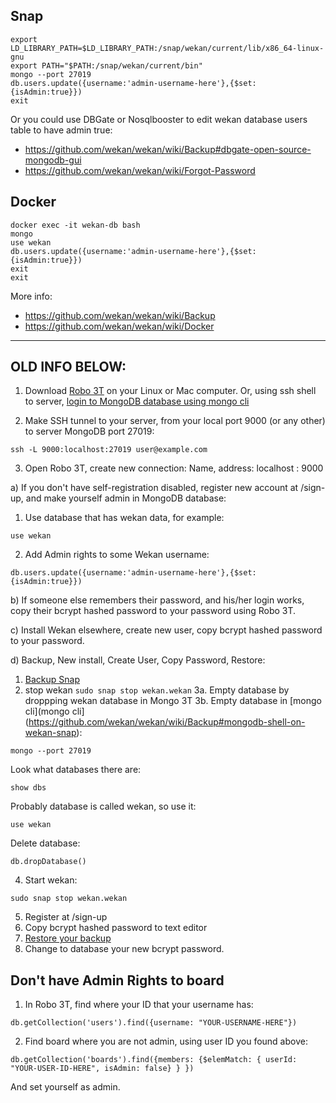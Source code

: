 ## Snap

```
export LD_LIBRARY_PATH=$LD_LIBRARY_PATH:/snap/wekan/current/lib/x86_64-linux-gnu
export PATH="$PATH:/snap/wekan/current/bin"
mongo --port 27019
db.users.update({username:'admin-username-here'},{$set:{isAdmin:true}})
exit
```
Or you could use DBGate or Nosqlbooster to edit wekan database users table to have admin true:
- https://github.com/wekan/wekan/wiki/Backup#dbgate-open-source-mongodb-gui
- https://github.com/wekan/wekan/wiki/Forgot-Password

## Docker 

```
docker exec -it wekan-db bash
mongo
use wekan
db.users.update({username:'admin-username-here'},{$set:{isAdmin:true}})
exit
exit
```
More info:
- https://github.com/wekan/wekan/wiki/Backup
- https://github.com/wekan/wekan/wiki/Docker


***


## OLD INFO BELOW:

1) Download [Robo 3T](https://robomongo.org) on your Linux or Mac computer. Or, using ssh shell to server, [login to MongoDB database using mongo cli](https://github.com/wekan/wekan/wiki/Backup#mongodb-shell-on-wekan-snap)

2) Make SSH tunnel to your server, from your local port 9000 (or any other) to server MongoDB port 27019:
```
ssh -L 9000:localhost:27019 user@example.com
```
3) Open Robo 3T, create new connection: Name, address: localhost : 9000 

a) If you don't have self-registration disabled, register new account at /sign-up, and make yourself admin in MongoDB database:

1) Use database that has wekan data, for example:
```
use wekan
```
2) Add Admin rights to some Wekan username:
```
db.users.update({username:'admin-username-here'},{$set:{isAdmin:true}})
```

b) If someone else remembers their password, and his/her login works, copy their bcrypt hashed password to your password using Robo 3T.

c) Install Wekan elsewhere, create new user, copy bcrypt hashed password to your password.

d) Backup, New install, Create User, Copy Password, Restore:

1. [Backup Snap](https://github.com/wekan/wekan-snap/wiki/Backup-and-restore)
2. stop wekan `sudo snap stop wekan.wekan`
3a. Empty database by droppping wekan database in Mongo 3T
3b. Empty database in [mongo cli](mongo cli](https://github.com/wekan/wekan/wiki/Backup#mongodb-shell-on-wekan-snap):
```
mongo --port 27019
```
Look what databases there are:
```
show dbs
```
Probably database is called wekan, so use it:
```
use wekan
```
Delete database:
```
db.dropDatabase()
```
4. Start wekan:
```
sudo snap stop wekan.wekan
```
5. Register at /sign-up
6. Copy bcrypt hashed password to text editor
7. [Restore your backup](https://github.com/wekan/wekan-snap/wiki/Backup-and-restore)
8. Change to database your new bcrypt password.

## Don't have Admin Rights to board

1. In Robo 3T, find where your ID that your username has:
```
db.getCollection('users').find({username: "YOUR-USERNAME-HERE"})
```
2. Find board where you are not admin, using user ID you found above:
```
db.getCollection('boards').find({members: {$elemMatch: { userId: "YOUR-USER-ID-HERE", isAdmin: false} } })
```
And set yourself as admin.